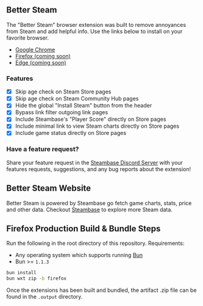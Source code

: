## Better Steam

The "Better Steam" browser extension was built to remove annoyances from Steam and add helpful info. Use the links below to install on your favorite browser.

- [Google Chrome](https://chromewebstore.google.com/detail/better-steam/iobagpbkbdkobggejjcnidehfenchpec)
- [Firefox (coming soon)](#)
- [Edge (coming soon)](#)

### Features

- [x] Skip age check on Steam Store pages
- [x] Skip age check on Steam Community Hub pages
- [x] Hide the global "Install Steam" button from the header
- [x] Bypass link filter outgoing link pages
- [x] Include Steambase's "Player Score" directly on Store pages
- [x] Include minimal link to view Steam charts directly on Store pages
- [x] Include game status directly on Store pages

### Have a feature request?

Share your feature request in the [Steambase Discord Server](https://discord.gg/AmmsccWEhZ) with your features requests, suggestions, and any bug reports about the extension!

## Better Steam Website

Better Steam is powered by Steambase go fetch game charts, stats, price and other data. Checkout [Steambase](https://steambase.io) to explore more Steam data.

## Firefox Production Build & Bundle Steps

Run the following in the root directory of this repository. Requirements:

- Any operating system which supports running [Bun](https://bun.sh/)
- Bun >= `1.1.3`

```bash
bun install
bun wxt zip -b firefox
```

Once the extensions has been built and bundled, the artifact .zip file can be
found in the `.output` directory.
